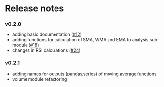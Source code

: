 Release notes
=============

### v0.2.0
* adding basic documentation ([#12](https://github.com/AlbertRtk/marketools/pull/12))
* adding functions for calculation of SMA, WMA and EMA to analysis sub-module ([#18](https://github.com/AlbertRtk/marketools/pull/18))
* changes in RSI calculations ([#24](https://github.com/AlbertRtk/marketools/pull/24))

### v0.2.1
* adding names for outputs (pandas.series) of moving average functions
* volume module refactoring 
